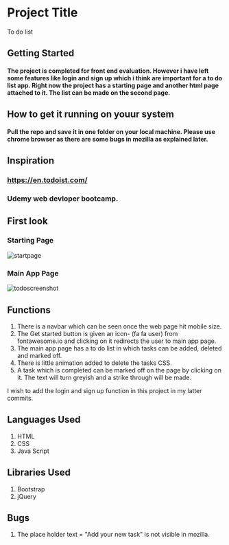 

# Project Title
To do list 

## Getting Started
#### The project is completed for front end evaluation. However i have left some features like login and sign up which i think are important for a to do list app. Right now the project has a starting page and another html page attached to it. The list can be made on the second page. 

## How to get it running on youur system
#### Pull the repo and save it in one folder on your local machine. Please use chrome browser as there are some bugs in mozilla as explained later. 


## Inspiration 

### https://en.todoist.com/
### Udemy web devloper bootcamp.


## First look

### Starting Page
![startpage](https://user-images.githubusercontent.com/29687097/46260033-abed6800-c4fe-11e8-8df1-4bfa51d3d61a.png)

### Main App Page
![todoscreenshot](https://user-images.githubusercontent.com/29687097/46360505-3cf04a80-c689-11e8-91e0-4fe83f62ef4f.jpg)

## Functions 

1. There is  a navbar which can be seen once the web page hit mobile size.
2. The Get started button is given an icon- (fa fa user) from fontawesome.io and clicking on it redirects the user to main app page.
3. The main app page has a to do list in which tasks can be added, deleted and marked off.
4. There is little animation added to delete the tasks CSS. 
5. A task which is completed can be marked off on the page by clicking on it. The text will turn greyish and a strike through will be made.

I wish to add the login and sign up function in this project in my latter commits.

## Languages Used
1. HTML
2. CSS
3. Java Script

## Libraries Used
1. Bootstrap
2. jQuery


## Bugs
1. The place holder text = "Add your new task"  is not visible in mozilla. 
